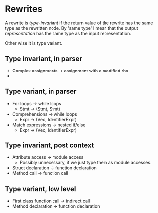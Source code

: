 # Rewrites
A rewrite is *type-invariant* if the return value of the rewrite has the same type as the rewritten node.
By 'same type' I mean that the output *representation* has the same type as the input representation.

Other wise it is type variant.

## Type invariant, in parser
* Complex assignments -> assignment with a modified rhs
* 

## Type variant, in parser
* For loops -> while loops
    * Stmt -> (Stmt, Stmt)
* Comprehensions -> while loops
    * Expr -> (Vec<Stmt>, IdentifierExpr)
* Match expressions -> nested if/else
    * Expr -> (Vec<Stmt>, IdentifierExpr)

## Type invariant, post context
* Attribute access -> module access
    * Possibly unnecessary, if we just type them as module accesses.
* Struct declaration -> function declaration
* Method call -> function call

## Type variant, low level
* First class function call -> indirect call
* Method declaration -> function declaration






